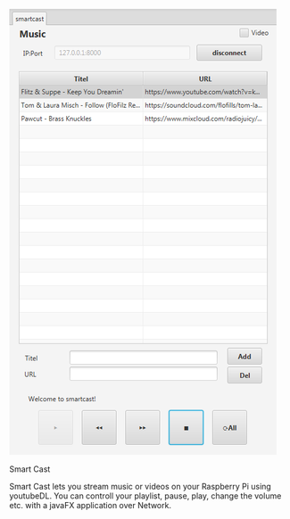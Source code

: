 ![Alt text](smartcast-screenshot.png?raw=true "Screenshot")

Smart Cast

Smart Cast lets you stream music or videos on your Raspberry Pi using youtubeDL.
You can controll your playlist, pause, play, change the volume etc. with a javaFX application over Network.
